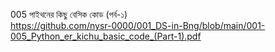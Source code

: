 005 পাইথনের কিছু বেসিক কোড (পর্ব-১) <br>
https://github.com/nysr-0000/001_DS-in-Bng/blob/main/001-005_Python_er_kichu_basic_code_(Part-1).pdf
